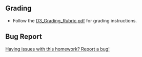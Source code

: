 ## Grading

* Follow the [D3_Grading_Rubric.pdf](../Instructions/D3_Grading_Rubric.pdf) for grading instructions.

## Bug Report

[Having issues with this homework? Report a bug!](https://form.jotform.com/93104673884161?activityTitle=Homework&lessonTitle=D3&lessonNumber=16)
